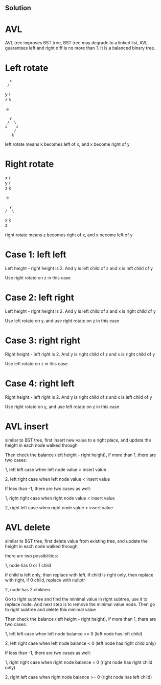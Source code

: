 ## Solution

# AVL

AVL tree improves BST tree, BST tree may degrade to a linked list, AVL guarantees left and right diff is no more than 1.
It is a balanced binary tree.

# Left rotate

      x
     /
   y
  / \
z    k

->

      y
     /  \
    z    z
        /
       k

left rotate means k becomes left of x, and x become right of y

# Right rotate

   x
    \    
      y
     / \
    z   k

->

      y
    /  \
   x    k
    \
     z   

right rotate means z becomes right of x, and x become left of y

# Case 1: left left

Left height - right height is 2. And y is left child of z and x is left child of y

Use right rotate on z in this case

# Case 2: left right

Left height - right height is 2. And y is left child of z and x is right child of y

Use left rotate on y, and use right rotate on z in this case

# Case 3: right right

Right height - left right is 2. And y is right child of z and x is right child of y

Use left rotate on z in this case

# Case 4: right left

Right height - left right is 2. And y is right child of z and x is left child of y

Use right rotate on y, and use left rotate on z in this case

# AVL insert

similar to BST tree, first insert new value to a right place, and update the height in each node walked through

Then check the balance (left height - right height), if more than 1, there are two cases:

1, left left case when left node value > insert value

2, left right case when left node value < insert value

If less than -1, there are two cases as well:

1, right right case when right node value < insert value

2, right left case when right node value > insert value

# AVL delete

similar to BST tree, first delete value from existing tree, and update the height in each node walked through

there are two possibilities:

1, node has 0 or 1 child

if child is left only, then replace with left, if child is right only, then replace with right, if 0 child, replace with nullptr

2, node has 2 children

Go to right subtree and find the minimal value in right subtree, use it to replace node. And next step is to remove the minimal value node. Then go to right subtree and delete this minimal value

Then check the balance (left height - right height), if more than 1, there are two cases:

1, left left case when left node balance >= 0 (left node has left child)

2, left right case when left node balance < 0 (left node has right child only)

If less than -1, there are two cases as well:

1, right right case when right node balance < 0 (right node has right child only)

2, right left case when right node balance >= 0 (right node has left child)
